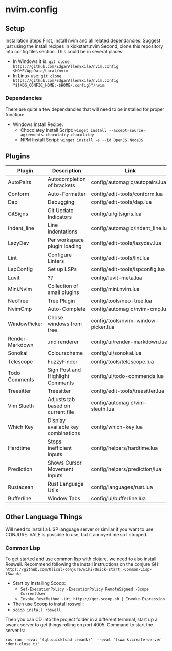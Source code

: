 # nvim.config

## Setup

Installation Steps
First, install nvim and all related dependancies. Suggest just using the install recipes in kickstart.nvim
Second, clone this repository into config files section.
This could be in several places:

- In Windows it is: `git clone https://github.com/EdgarAllenExile/nvim.config $HOME/AppData/Local/nvim`
- In Linux use: `git clone https://github.com/EdgarAllenExile/nvim.config "${XDG_CONFIG_HOME:-$HOME/.config}"/nvim`

### Dependancies

There are quite a few dependancies that will need to be installed for proper function:

- Windows Install Recipe:
  - Chocolatey Install Script: `winget install --accept-source-agreements chocolatey.chocolatey`
  - NPM Install Script: `winget install -e --id OpenJS.NodeJS`

## Plugins

| Plugin | Description | Link |
|--------|-------------|--------|
| AutoPairs | Autocompletion of brackets | config/automagic/autopairs.lua|
| Conform | Auto-Formatter | config/edit-tools/conform.lua|
| Dap | Debugging | config/edit-tools/dap.lua |
| GitSigns | Git Update Indicators | config/ui/gitsigns.lua |
| Indent_line | Line indentations | config/automagic/indent_line.lua |
| LazyDev | Per workspace plugin loading | config/edit-tools/lazydev.lua |
| Lint | Configure Linters | config/edit-tools/lint.lua |
| LspConfig | Set up LSPs | config/edit-tools/lspconfig.lua |
| Luvit | ?? | config/luvit-meta.lua |
| Mini.Nvim | Collection of small plugins | config/mini.nvim.lua |
| NeoTree | Tree Plugin | config/tools/neo-tree.lua |
| NvimCmp | Auto-Complete | config/automagic/nvim-cmp.lua |
| WindowPicker | Chose windows from tree | config/tools/nvim-window-picker.lua |
| Render-Markdown | .md renderer | config/ui/render-markdown.lua |
| Sonokai | Colourscheme | config/ui/sonokai.lua |
| Telescope | FuzzyFinder | config/tools/telescope.lua |
| Todo Comments | Sign Post and Highlight Comments | config/ui/todo-commends.lua |
| Treesitter | Treesitter | config/edit-tools/treesitter.lua |
| Vim Slueth | Adjusts tab based on current file | config/automagic/vim-sleuth.lua |
| Which Key | Display available key combinations | config/which-key.lua |
| Hardtime | Stops inefficient inputs | config/helpers/hardtime.lua |
| Prediction | Shows Cursor Movement Inputs | config/helpers/prediction/lua |
| Rustacean | Rust Language Utils | config/languages/rust.lua |
| Bufferline | Window Tabs | config/ui/bufferline.lua | 

## Other Language Things

Will need to install a LISP language server or similar if you want to use CONJURE. VALE is possible to use, but it annoyed me so I stopped.

### Common Lisp

To get started and use common lisp with clojure, we need to also install Roswell. Recommend following the install instructions on the conjure GH: `https://github.com/Olical/conjure/wiki/Quick-start:-Common-Lisp-(Swank)`

- Start by installing Scoop:
  - `Set-ExecutionPolicy -ExecutionPolicy RemoteSigned -Scope CurrentUser`
  - `Invoke-RestMethod -Uri https://get.scoop.sh | Invoke-Expression`
- Then use Scoop to install roswell: 
- `scoop install roswell`

Then you can CD into the project folder in a different terminal, start up a swank server to get things rolling on port 4005. Command to start the server is:

`ros run --eval '(ql:quickload :swank)'  --eval '(swank:create-server :dont-close t)'`
